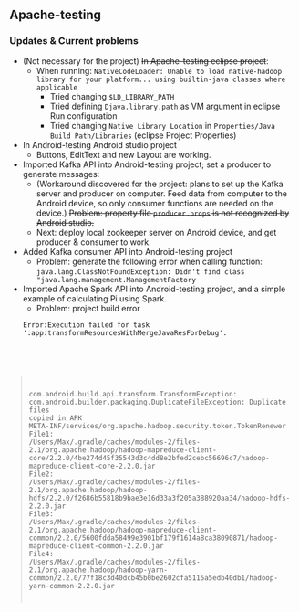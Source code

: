 ## Apache-testing ##
### Updates & Current problems ###
* (Not necessary for the project) ~~In Apache-testing eclipse project~~: 
	* When running: `NativeCodeLoader: Unable to load native-hadoop library for your platform... using builtin-java classes where applicable` 
		- Tried changing `$LD_LIBRARY_PATH` 
		- Tried defining `Djava.library.path` as VM argument in eclipse Run configuration 
		- Tried changing `Native Library Location` in `Properties/Java Build Path/Libraries` (eclipse Project Properties)
* In Android-testing Android studio project
    * Buttons, EditText and new Layout are working.
* Imported Kafka API into Android-testing project; set a producer to generate messages:
    * (Workaround discovered for the project: plans to set up the Kafka server and producer on computer. Feed data from computer to the Android device, so only consumer functions are needed on the device.) ~~Problem: property file `producer.props` is not recognized by Android studio.~~
    * Next: deploy local zookeeper server on Android device, and get producer & consumer to work.
* Added Kafka consumer API into Android-testing project
	* Problem: generate the following error when calling function: `java.lang.ClassNotFoundException: Didn't find class "java.lang.management.ManagementFactory`
* Imported Apache Spark API into Android-testing project, and a simple example of calculating Pi using Spark.
	* Problem: project build error  
	<pre><code>Error:Execution failed for task ':app:transformResourcesWithMergeJavaResForDebug'.
> com.android.build.api.transform.TransformException: com.android.builder.packaging.DuplicateFileException: Duplicate files copied in APK META-INF/services/org.apache.hadoop.security.token.TokenRenewer
  	File1: /Users/Max/.gradle/caches/modules-2/files-2.1/org.apache.hadoop/hadoop-mapreduce-client-core/2.2.0/4be274d45f35543d3c4dd8e2bfed2cebc56696c7/hadoop-mapreduce-client-core-2.2.0.jar
  	File2: /Users/Max/.gradle/caches/modules-2/files-2.1/org.apache.hadoop/hadoop-hdfs/2.2.0/f2686b55818b9bae3e16d33a3f205a388920aa34/hadoop-hdfs-2.2.0.jar
  	File3: /Users/Max/.gradle/caches/modules-2/files-2.1/org.apache.hadoop/hadoop-mapreduce-client-common/2.2.0/5600fdda58499e3901bf179f1614a8ca38090871/hadoop-mapreduce-client-common-2.2.0.jar
  	File4: /Users/Max/.gradle/caches/modules-2/files-2.1/org.apache.hadoop/hadoop-yarn-common/2.2.0/77f18c3d40dcb45b0be2602cfa5115a5edb40db1/hadoop-yarn-common-2.2.0.jar
  	</pre><code>
  	